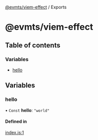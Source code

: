 [@evmts/viem-effect](/reference/viem-effect/README.md) / Exports

# @evmts/viem-effect

## Table of contents

### Variables

- [hello](/reference/viem-effect/modules.md#hello)

## Variables

### hello

• `Const` **hello**: ``"world"``

#### Defined in

[index.js:1](https://github.com/evmts/evmts-monorepo/blob/main/viem-effect/src/index.js#L1)
